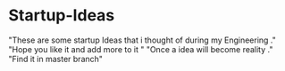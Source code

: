 # Startup-Ideas
"These are some startup Ideas that i thought of during my Engineering ."
"Hope you like it and add more to it "
"Once a idea will become reality ."
"Find it in master branch"

